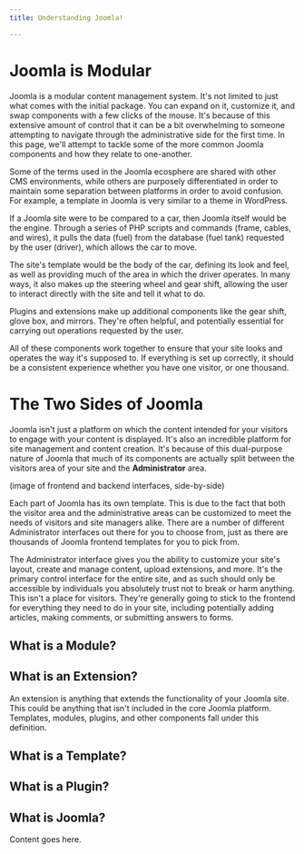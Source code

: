 ```yaml
---
title: Understanding Joomla!

---
```


Joomla is Modular
======
Joomla is a modular content management system. It's not limited to just what comes with the initial package. You can expand on it, customize it, and swap components with a few clicks of the mouse. It's because of this extensive amount of control that it can be a bit overwhelming to someone attempting to navigate through the administrative side for the first time. In this page, we'll attempt to tackle some of the more common Joomla components and how they relate to one-another.

Some of the terms used in the Joomla ecosphere are shared with other CMS environments, while others are purposely differentiated in order to maintain some separation between platforms in order to avoid confusion. For example, a template in Joomla is very similar to a theme in WordPress.

If a Joomla site were to be compared to a car, then Joomla itself would be the engine. Through a series of PHP scripts and commands (frame, cables, and wires), it pulls the data (fuel) from the database (fuel tank) requested by the user (driver), which allows the car to move.

The site's template would be the body of the car, defining its look and feel, as well as providing much of the area in which the driver operates. In many ways, it also makes up the steering wheel and gear shift, allowing the user to interact directly with the site and tell it what to do.

Plugins and extensions make up additional components like the gear shift, glove box, and mirrors. They're often helpful, and potentially essential for carrying out operations requested by the user.

All of these components work together to ensure that your site looks and operates the way it's supposed to. If everything is set up correctly, it should be a consistent experience whether you have one visitor, or one thousand.

The Two Sides of Joomla
======
Joomla isn't just a platform on which the content intended for your visitors to engage with your content is displayed. It's also an incredible platform for site management and content creation. It's because of this dual-purpose nature of Joomla that much of its components are actually split between the visitors area of your site and the **Administrator** area. 

(image of frontend and backend interfaces, side-by-side)

Each part of Joomla has its own template. This is due to the fact that both the visitor area and the administrative areas can be customized to meet the needs of visitors and site managers alike. There are a number of different Administrator interfaces out there for you to choose from, just as there are thousands of  Joomla frontend templates for you to pick from.

The Administrator interface gives you the ability to customize your site's layout, create and manage content, upload extensions, and more. It's the primary control interface for the entire site, and as such should only be accessible by individuals you absolutely trust not to break or harm anything. This isn't a place for visitors. They're generally going to stick to the frontend for everything they need to do in your site, including potentially adding articles, making comments, or submitting answers to forms.

What is a Module?
--------------


What is an Extension?
--------------
An extension is anything that extends the functionality of your Joomla site. This could be anything that isn't included in the core Joomla platform. Templates, modules, plugins, and other components fall under this definition.



What is a Template?
--------------

What is a Plugin?
--------------


What is Joomla?
--------------
Content goes here.
